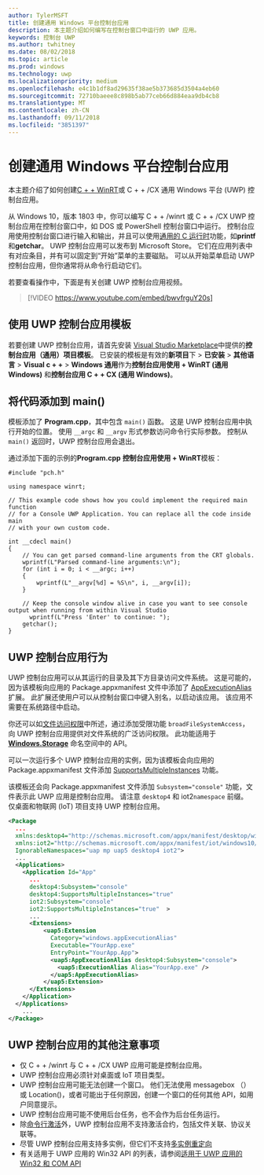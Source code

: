 ```yaml
---
author: TylerMSFT
title: 创建通用 Windows 平台控制台应用
description: 本主题介绍如何编写在控制台窗口中运行的 UWP 应用。
keywords: 控制台 UWP
ms.author: twhitney
ms.date: 08/02/2018
ms.topic: article
ms.prod: windows
ms.technology: uwp
ms.localizationpriority: medium
ms.openlocfilehash: e4c1b1df8ad29635f38ae5b373685d3504a4eb60
ms.sourcegitcommit: 72710baeee8c898b5ab77ceb66d884eaa9db4cb8
ms.translationtype: MT
ms.contentlocale: zh-CN
ms.lasthandoff: 09/11/2018
ms.locfileid: "3851397"
---
```

# <a name="create-a-universal-windows-platform-console-app"></a>创建通用 Windows 平台控制台应用

本主题介绍了如何创建[C + + WinRT](/windows/uwp/cpp-and-winrt-apis/intro-to-using-cpp-with-winrt)或 C + + /CX 通用 Windows 平台 (UWP) 控制台应用。

从 Windows 10，版本 1803 中，你可以编写 C + + /winrt 或 C + + /CX UWP 控制台应用在控制台窗口中，如 DOS 或 PowerShell 控制台窗口中运行。 控制台应用使用控制台窗口进行输入和输出，并且可以使用[通用的 C 运行时](/cpp/c-runtime-library/reference/crt-alphabetical-function-reference)功能，如**printf**和**getchar**。 UWP 控制台应用可以发布到 Microsoft Store。 它们在应用列表中有对应条目，并有可以固定到“开始”菜单的主要磁贴。 可以从开始菜单启动 UWP 控制台应用，但你通常将从命令行启动它们。

若要查看操作中，下面是有关创建 UWP 控制台应用视频。

> [!VIDEO https://www.youtube.com/embed/bwvfrguY20s]

## <a name="use-a-uwp-console-app-template"></a>使用 UWP 控制台应用模板 

若要创建 UWP 控制台应用，请首先安装 [Visual Studio Marketplace](https://marketplace.visualstudio.com/items?itemName=AndrewWhitechapelMSFT.ConsoleAppUniversal)中提供的**控制台应用（通用）项目模板**。 已安装的模板是有效的**新项目**下 > **已安装** > **其他语言** > **Visual c + +** > **Windows 通用**作为**控制台应用使用 + WinRT (通用 Windows)** 和**控制台应用 C + + CX (通用 Windows)**。

## <a name="add-your-code-to-main"></a>将代码添加到 main()

模板添加了 **Program.cpp**，其中包含 `main()` 函数。 这是 UWP 控制台应用中执行开始的位置。 使用 `__argc` 和 `__argv` 形式参数访问命令行实际参数。 控制从 `main()` 返回时，UWP 控制台应用会退出。

通过添加下面的示例的**Program.cpp** **控制台应用使用 + WinRT**模板：

```cppwinrt
#include "pch.h"

using namespace winrt;

// This example code shows how you could implement the required main function
// for a Console UWP Application. You can replace all the code inside main
// with your own custom code.

int __cdecl main()
{
    // You can get parsed command-line arguments from the CRT globals.
    wprintf(L"Parsed command-line arguments:\n");
    for (int i = 0; i < __argc; i++)
    {
        wprintf(L"__argv[%d] = %S\n", i, __argv[i]);
    }

    // Keep the console window alive in case you want to see console output when running from within Visual Studio
      wprintf(L"Press 'Enter' to continue: ");
    getchar();
}
```

## <a name="uwp-console-app-behavior"></a>UWP 控制台应用行为

UWP 控制台应用可以从其运行的目录及其下方目录访问文件系统。 这是可能的，因为该模板向应用的 Package.appxmanifest 文件中添加了 [AppExecutionAlias](https://docs.microsoft.com/uwp/schemas/appxpackage/uapmanifestschema/element-uap5-appexecutionalias) 扩展。 此扩展还使用户可以从控制台窗口中键入别名，以启动该应用。 该应用不需要在系统路径中启动。

你还可以如[文件访问权限](https://docs.microsoft.com/windows/uwp/files/file-access-permissions)中所述，通过添加受限功能 `broadFileSystemAccess`，向 UWP 控制台应用提供对文件系统的广泛访问权限。 此功能适用于 [**Windows.Storage**](https://msdn.microsoft.com/library/windows/apps/BR227346) 命名空间中的 API。

可以一次运行多个 UWP 控制台应用的实例，因为该模板会向应用的 Package.appxmanifest 文件添加 [SupportsMultipleInstances](multi-instance-uwp.md) 功能。

该模板还会向 Package.appxmanifest 文件添加 `Subsystem="console"` 功能，文件表示此 UWP 应用是控制台应用。 请注意 `desktop4` 和 iot2`namespace` 前缀。 仅桌面和物联网 (IoT) 项目支持 UWP 控制台应用。

```xml
<Package
  ...
  xmlns:desktop4="http://schemas.microsoft.com/appx/manifest/desktop/windows10/4" 
  xmlns:iot2="http://schemas.microsoft.com/appx/manifest/iot/windows10/2" 
  IgnorableNamespaces="uap mp uap5 desktop4 iot2">
  ...
  <Applications>
    <Application Id="App"
      ...
      desktop4:Subsystem="console" 
      desktop4:SupportsMultipleInstances="true" 
      iot2:Subsystem="console" 
      iot2:SupportsMultipleInstances="true"  >
      ...
      <Extensions>
          <uap5:Extension 
            Category="windows.appExecutionAlias" 
            Executable="YourApp.exe" 
            EntryPoint="YourApp.App">
            <uap5:AppExecutionAlias desktop4:Subsystem="console">
              <uap5:ExecutionAlias Alias="YourApp.exe" />
            </uap5:AppExecutionAlias>
          </uap5:Extension>
      </Extensions>
    </Application>
  </Applications>
    ...
</Package>
```

## <a name="additional-considerations-for-uwp-console-apps"></a>UWP 控制台应用的其他注意事项

- 仅 C + + /winrt 与 C + + /CX UWP 应用可能是控制台应用。
- UWP 控制台应用必须针对桌面或 IoT 项目类型。
- UWP 控制台应用可能无法创建一个窗口。 他们无法使用 messagebox （） 或 Location()，或者可能出于任何原因，创建一个窗口的任何其他 API，如用户同意提示。
- UWP 控制台应用可能不使用后台任务，也不会作为后台任务运行。
- 除[命令行激活](https://blogs.windows.com/buildingapps/2017/07/05/command-line-activation-universal-windows-apps/#5YJUzjBoXCL4MhAe.97)外，UWP 控制台应用不支持激活合约，包括文件关联、协议关联等。
- 尽管 UWP 控制台应用支持多实例，但它们不支持[多实例重定向](multi-instance-uwp.md)
- 有关适用于 UWP 应用的 Win32 API 的列表，请参阅[适用于 UWP 应用的 Win32 和 COM API](https://docs.microsoft.com/uwp/win32-and-com/win32-and-com-for-uwp-apps)